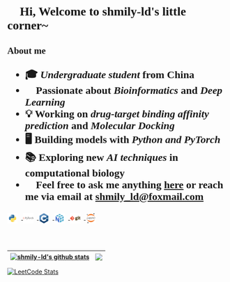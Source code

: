 <h1 style="font-family:Cambria; font-weight:bold; font-size:28px;">👋 Hi, Welcome to shmily-ld's little corner~ </h1>

<h2 style="font-family:Cambria; font-weight:bold;">About me</h2>

<ul style="font-family:Cambria; font-weight:bold; font-size:24px;">
  <li>🎓 <b><i>Undergraduate student</i></b> from China</li>
  <li>🔬 Passionate about <b><i>Bioinformatics</i></b> and <b><i>Deep Learning</i></b></li>
  <li>💡 Working on <b><i>drug-target binding affinity prediction</i></b> and <b><i>Molecular Docking</i></b></li>
  <li>🖥️ Building models with <b><i>Python and PyTorch</i></b></li>
  <li>📚 Exploring new <b><i>AI techniques</i></b> in computational biology</li>
  <li>💬 Feel free to ask me anything <a href="https://github.com/shmily-ld/shmily-ld/issues"><b>here</b></a> or reach me via email at <a href="mailto:your-email@example.com"><b>shmily_ld@foxmail.com</b></li>
</ul>



<span style="display:inline-block; margin-right:8px;">
  <code><img src="https://raw.githubusercontent.com/github/explore/master/topics/python/python.png" style="height:24px; vertical-align:middle;"></code>
</span>
<span style="display:inline-block; margin-right:8px;">
  <code><img src="https://raw.githubusercontent.com/github/explore/master/topics/pytorch/pytorch.png" style="height:24px; vertical-align:middle;"></code>
</span>
<span style="display:inline-block; margin-right:8px;">
  <code><img src="https://raw.githubusercontent.com/github/explore/master/topics/cpp/cpp.png" style="height:24px; vertical-align:middle;"></code>
</span>
<span style="display:inline-block; margin-right:8px;">
  <code><img src="https://raw.githubusercontent.com/github/explore/master/topics/numpy/numpy.png" style="height:24px; vertical-align:middle;"></code>
</span>
<span style="display:inline-block; margin-right:8px;">
  <code><img src="https://raw.githubusercontent.com/github/explore/master/topics/git/git.png" style="height:24px; vertical-align:middle;"></code>
</span>
<span style="display:inline-block; margin-right:8px;">
  <code><img src="https://raw.githubusercontent.com/github/explore/master/topics/jupyter-notebook/jupyter-notebook.png" style="height:24px; vertical-align:middle;"></code>
</span>

<br><br>




| <a href="https://github.com/shmily-ld/github-readme-stats"><img align="center" src="https://github-readme-stats.vercel.app/api?username=shmily-ld&show_icons=true&include_all_commits=true&theme=buefy&hide_border=true" alt="shmily-ld's github stats" /></a> | <a href="https://github.com/shmily-ld/github-readme-stats"><img align="center" src="https://github-readme-stats.vercel.app/api/top-langs/?username=shmily-ld&layout=compact&theme=buefy&hide_border=true" /></a> |
| ------------- | ------------- |

![LeetCode Stats](https://leetcard.jacoblin.cool/yuan-fang-shang-deg?theme=light&font=Averia%20Serif%20Libre&ext=activity&site=cn)

